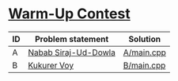 # [Warm-Up Contest](http://lightoj.com/practice_contest_problemset.php?contest_id=727)

| ID | Problem statement                                                                                    | Solution                 |
|----|------------------------------------------------------------------------------------------------------|--------------------------|
| A  | [Nabab Siraj-Ud-Dowla](http://lightoj.com/practice_contest_showproblem.php?contest_id=727&problem=A) | [A/main.cpp](A/main.cpp) |
| B  | [Kukurer Voy](http://lightoj.com/practice_contest_showproblem.php?contest_id=727&problem=B)          | [B/main.cpp](B/main.cpp) |

